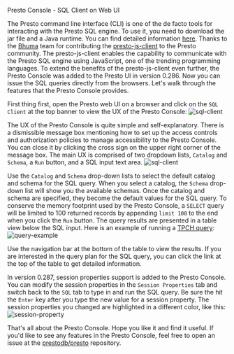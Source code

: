 Presto Console - SQL Client on Web UI


The Presto command line interface (CLI) is one of the de facto tools for interacting with the Presto SQL engine.
To use it, you need to download the jar file and a Java runtime. You can find detailed information
[here](https://prestodb.io/docs/current/installation/cli.html). Thanks to the [Bhuma](https://www.bhuma.dev/) team
for contributing the [presto-js-client](https://github.com/prestodb/presto-js-client) to the Presto community.
The presto-js-client enables the capability to communicate with the Presto SQL engine using JavaScript, one of the
trending programming languages. To extend the benefits of the presto-js-client even further, the Presto Console was
added to the Presto UI in version 0.286. Now you can issue the SQL queries directly from the browsers. Let's walk
through the features that the Presto Console provides.

First thing first, open the Presto web UI on a browser and click on the `SQL Client` at the top banner to view the
UX of the Presto Console:
![sql-client](https://github.com/user-attachments/assets/064d467a-5007-4f3e-8b50-9963064bece9)

The UX of the Presto Console is quite simple and self-explanatory. There is a dismissible message box mentioning
how to set up the access controls and authorization policies to manage accessibility to the Presto Console. You can
close it by clicking the cross sign on the upper right corner of the message box. The main UX is comprised of two
dropdown lists, `Catalog` and `Schema`, a `Run` button, and a SQL input text area.
![sql-client](https://github.com/user-attachments/assets/abec250a-ccb3-49aa-b31c-02d7cb5d38c8)

Use the `Catalog` and `Schema` drop-down lists to select the default catalog and schema for the SQL query. When you
select a catalog, the `Schema` drop-down list will show you the available schemas. Once the catalog and schema are
specified, they become the default values for the SQL query. To conserve the memory footprint used by the Presto
Console, a `SELECT` query will be limited to 100 returned records by appending `limit 100` to the end when you click
the `Run` button. The query results are presented in a table view below the SQL input. Here is an example of running a
[TPCH query](https://github.com/prestodb/presto/blob/master/presto-benchto-benchmarks/src/main/resources/sql/presto/tpch/q18.sql):
![query-example](https://github.com/user-attachments/assets/f1529040-caec-4927-87cb-d64b008e4154)

Use the navigation bar at the bottom of the table to view the results. If you are interested in the query plan for the SQL query,
you can click the link at the top of the table to get detailed information.

In version 0.287, session properties support is added to the Presto Console. You can modify the session properties in the
`Session Properties` tab and switch back to the `SQL` tab to type in and run the SQL query. Be sure the hit the `Enter` key after
you type the new value for a session property. The session properties you changed are highlighted in a different color, like this:
![session-property](https://github.com/user-attachments/assets/5c39db3c-1d58-455f-aa7a-6fd329b67c09)

That's all about the Presto Console. Hope you like it and find it useful. If you'd like to see any features in
the Presto Console, feel free to open an issue at the [prestodb/presto](https://github.com/prestodb/presto) repository.

